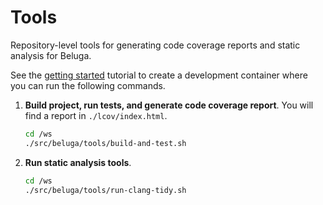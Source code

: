 # Tools

Repository-level tools for generating code coverage reports and static analysis for Beluga.

See the [getting started](../GETTING_STARTED.md) tutorial to create a development container where you can run the following commands.

1. **Build project, run tests, and generate code coverage report**. You will find a report in `./lcov/index.html`.
   ```bash
   cd /ws
   ./src/beluga/tools/build-and-test.sh
   ```

1. **Run static analysis tools**.
   ```bash
   cd /ws
   ./src/beluga/tools/run-clang-tidy.sh
   ```
